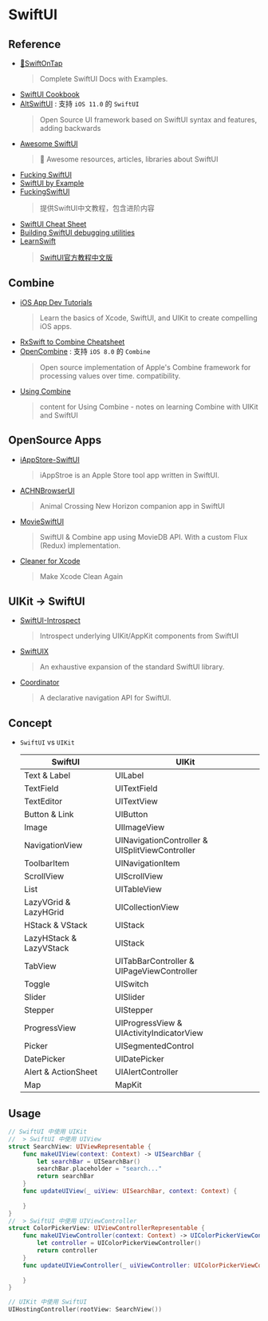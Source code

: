 # SwiftUI

## Reference

- [🍻SwiftOnTap](https://swiftontap.com/)
    > Complete SwiftUI Docs with Examples.
- [SwiftUI Cookbook](https://www.kodeco.com/books/swiftui-cookbook)
- [AltSwiftUI](https://github.com/rakutentech/AltSwiftUI) : 支持 `iOS 11.0` 的 `SwiftUI`
    > Open Source UI framework based on SwiftUI syntax and features, adding backwards 
- [Awesome SwiftUI](https://github.com/onmyway133/awesome-swiftui)
    > 🌮 Awesome resources, articles, libraries about SwiftUI
- [Fucking SwiftUI](https://fuckingswiftui.com/)
- [SwiftUI by Example](https://www.hackingwithswift.com/quick-start/swiftui)
- [FuckingSwiftUI](https://github.com/agelessman/FuckingSwiftUI)
    > 提供SwiftUI中文教程，包含进阶内容
- [SwiftUI Cheat Sheet](https://github.com/SimpleBoilerplates/SwiftUI-Cheat-Sheet)
- [Building SwiftUI debugging utilities](https://www.swiftbysundell.com/articles/building-swiftui-debugging-utilities)
- [LearnSwift](https://github.com/wangzhizhou/LearnSwift)
    > [SwiftUI官方教程中文版](https://swiftui.jokerhub.cn/)

## Combine

- [iOS App Dev Tutorials](https://developer.apple.com/tutorials/app-dev-training)
    > Learn the basics of Xcode, SwiftUI, and UIKit to create compelling iOS apps.
- [RxSwift to Combine Cheatsheet](https://github.com/CombineCommunity/rxswift-to-combine-cheatsheet)
- [OpenCombine](https://github.com/OpenCombine/OpenCombine) : 支持 `iOS 8.0` 的 `Combine`
    > Open source implementation of Apple's Combine framework for processing values over time.
compatibility.
- [Using Combine](https://heckj.github.io/swiftui-notes/)
    > content for Using Combine - notes on learning Combine with UIKit and SwiftUI

## OpenSource Apps

- [iAppStore-SwiftUI](https://github.com/37MobileTeam/iAppStore-SwiftUI)
    > iAppStroe is an Apple Store tool app written in SwiftUI.
- [ACHNBrowserUI](https://github.com/Dimillian/ACHNBrowserUI)
    > Animal Crossing New Horizon companion app in SwiftUI
- [MovieSwiftUI](https://github.com/Dimillian/MovieSwiftUI)
    > SwiftUI & Combine app using MovieDB API. With a custom Flux (Redux) implementation.
- [Cleaner for Xcode](https://github.com/waylybaye/XcodeCleaner-SwiftUI)
    > Make Xcode Clean Again

## UIKit -> SwiftUI

- [SwiftUI-Introspect](https://github.com/siteline/SwiftUI-Introspect)
    > Introspect underlying UIKit/AppKit components from SwiftUI
- [SwiftUIX](https://github.com/SwiftUIX/SwiftUIX)
    > An exhaustive expansion of the standard SwiftUI library.
- [Coordinator](https://github.com/SwiftUIX/Coordinator)
    > A declarative navigation API for SwiftUI.

## Concept

- `SwiftUI` vs `UIKit`

  | SwiftUI |	UIKit
  | --- | ---
  | Text & Label              | UILabel
  | TextField                 | UITextField
  | TextEditor                | UITextView
  | Button & Link             | UIButton
  | Image                     | UIImageView
  | NavigationView            | UINavigationController & UISplitViewController
  | ToolbarItem               | UINavigationItem
  | ScrollView                | UIScrollView
  | List                      | UITableView
  | LazyVGrid & LazyHGrid     | UICollectionView
  | HStack & VStack           | UIStack
  | LazyHStack & LazyVStack   | UIStack
  | TabView                   | UITabBarController & UIPageViewController
  | Toggle                    | UISwitch
  | Slider                    | UISlider
  | Stepper                   | UIStepper
  | ProgressView              | UIProgressView & UIActivityIndicatorView
  | Picker                    | UISegmentedControl
  | DatePicker                | UIDatePicker
  | Alert & ActionSheet       | UIAlertController
  | Map                       | MapKit

## Usage

```swift
// SwiftUI 中使用 UIKit
//  > SwiftUI 中使用 UIView
struct SearchView: UIViewRepresentable {
    func makeUIView(context: Context) -> UISearchBar {
        let searchBar = UISearchBar()
        searchBar.placeholder = "search..."
        return searchBar
    }
    func updateUIView(_ uiView: UISearchBar, context: Context) {
        
    }
}
//  > SwiftUI 中使用 UIViewController
struct ColorPickerView: UIViewControllerRepresentable {
    func makeUIViewController(context: Context) -> UIColorPickerViewController {
        let controller = UIColorPickerViewController()
        return controller
    }
    func updateUIViewController(_ uiViewController: UIColorPickerViewController, context: Context) {
        
    }
}

// UIKit 中使用 SwiftUI
UIHostingController(rootView: SearchView())
```